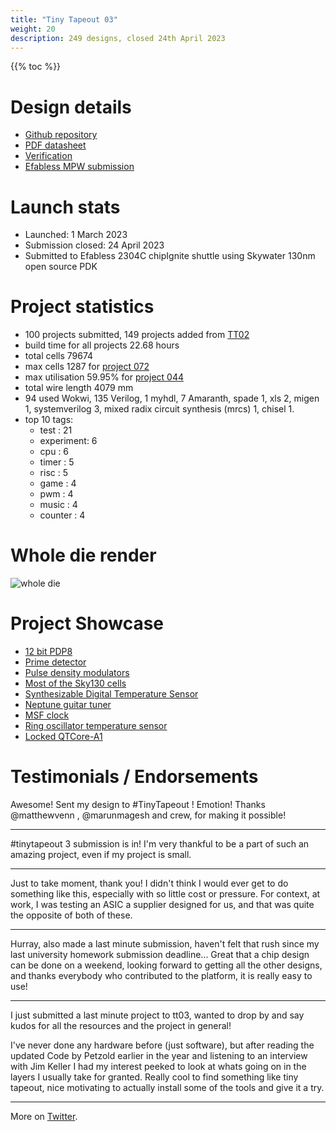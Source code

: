 ```yaml
---
title: "Tiny Tapeout 03"
weight: 20
description: 249 designs, closed 24th April 2023
---
```


{{% toc %}}

# Design details

* [Github repository](https://github.com/TinyTapeout/tinytapeout-03)
* [PDF datasheet](https://github.com/TinyTapeout/tinytapeout-03/raw/main/datasheet.pdf)
* [Verification](https://github.com/TinyTapeout/tinytapeout-03/blob/main/VERIFICATION.md)
* [Efabless MPW submission](https://platform.efabless.com/projects/1971)

# Launch stats

* Launched: 1 March 2023
* Submission closed: 24 April 2023
* Submitted to Efabless 2304C chipIgnite shuttle using Skywater 130nm open source PDK

# Project statistics

* 100 projects submitted, 149 projects added from [TT02](/runs/tt02)
* build time for all projects 22.68 hours
* total cells 79674
* max cells 1287 for [project 072](./072)
* max utilisation 59.95% for [project 044](./044)
* total wire length 4079 mm
* 94 used Wokwi, 135 Verilog, 1 myhdl, 7 Amaranth, spade 1, xls 2, migen 1, systemverilog 3, mixed radix circuit synthesis (mrcs) 1, chisel 1.
* top 10 tags:
    - test      : 21
    - experiment: 6
    - cpu       : 6
    - timer     : 5
    - risc      : 5
    - game      : 4
    - pwm       : 4
    - music     : 4
    - counter   : 4

# Whole die render

![whole die](images/tinytapeout-03.png)

# Project Showcase

* [12 bit PDP8](./019)
* [Prime detector](./031)
* [Pulse density modulators](./033)
* [Most of the Sky130 cells](./045)
* [Synthesizable Digital Temperature Sensor](./047)
* [Neptune guitar tuner](./052)
* [MSF clock](./066)
* [Ring oscillator temperature sensor](./058)
* [Locked QTCore-A1](./072)

# Testimonials / Endorsements

Awesome! Sent my design to #TinyTapeout ! Emotion! Thanks 
@matthewvenn , @marunmagesh and crew, for making it possible!

---

#tinytapeout 3 submission is in! I'm very thankful to be a part of such an amazing project, even if my project is small.

---

Just to take moment, thank you! I didn't think I would ever get to do something like this, especially with so little cost or pressure.
For context, at work, I was testing an ASIC a supplier designed for us, and that was quite the opposite of both of these.

---

Hurray, also made a last minute submission, haven't felt that rush since my last university homework submission deadline... Great that a chip design can be done on a weekend, looking forward to getting all the other designs, and thanks everybody who contributed to the platform, it is really easy to use!

---

I just submitted a last minute project to tt03, wanted to drop by and say kudos for all the resources and the project in general!

I've never done any hardware before (just software), but after reading the updated Code by Petzold earlier in the year and listening to an interview with Jim Keller I had my interest peeked to look at whats going on in the layers I usually take for granted. Really cool to find something like tiny tapeout, nice motivating to actually install some of the tools and give it a try.

---
More on [Twitter](https://twitter.com/search?q=tinytapeout).

